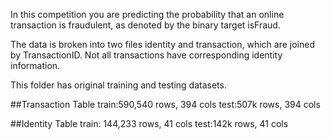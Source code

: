 In this competition you are predicting the probability that an online transaction is fraudulent, as denoted by the binary target isFraud.

The data is broken into two files identity and transaction, which are joined by TransactionID. Not all transactions have corresponding identity information.

This folder has original training and testing datasets. 

##Transaction Table 
train:590,540 rows, 394 cols
test:507k rows, 394 cols

##Identity Table 
train: 144,233 rows, 41 cols
test:142k rows, 41 cols
